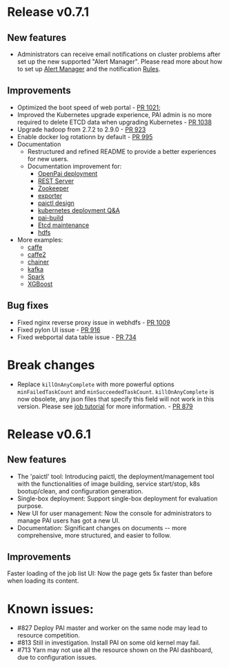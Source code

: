 # Release v0.7.1

## New features
* Administrators can receive email notifications on cluster problems after set up the new supported "Alert Manager". Please read more about how to set up [Alert Manager](prometheus/doc/alert-manager.md) and the notification [Rules](https://github.com/Microsoft/pai/tree/pai-0.7.y/prometheus/prometheus-alert).

## Improvements
* Optimized the boot speed of web portal - [PR 1021](https://github.com/Microsoft/pai/pull/1021);
* Improved the Kubernetes upgrade experience, PAI admin is no more required to delete ETCD data when upgrading Kubernetes - [PR 1038](https://github.com/Microsoft/pai/pull/1038)
* Upgrade hadoop from 2.7.2 to 2.9.0 - [PR 923](https://github.com/Microsoft/pai/pull/923)
* Enable docker log rotationn by default - [PR 995](https://github.com/Microsoft/pai/pull/995)
* Documentation
  * Restructured and refined README to provide a better experiences for new users.
  * Documentation improvement for:
    * [OpenPai deployment](https://github.com/Microsoft/pai/blob/pai-0.7.y/pai-management/doc/cluster-bootup.md)
    * [REST Server](https://github.com/Microsoft/pai/blob/pai-0.7.y/rest-server/README.md)
    * [Zookeeper](https://github.com/Microsoft/pai/blob/pai-0.7.y/zookeeper/zookeeper.md)
    * [exporter](https://github.com/Microsoft/pai/blob/pai-0.7.y/prometheus/doc/README.md)
    * [paictl design](https://github.com/Microsoft/pai/blob/pai-0.7.y/pai-management/doc/paictl-design.md)
    * [kubernetes deployment Q&A](https://github.com/Microsoft/pai/blob/pai-0.7.y/pai-management/doc/kubernetes-deploy-qna.md)
    * [pai-build](https://github.com/Microsoft/pai/blob/pai-0.7.y/pai-management/doc/pai-build.md)
    * [Etcd maintenance](https://github.com/Microsoft/pai/blob/pai-0.7.y/pai-management/doc/etcd.md)
    * [hdfs](https://github.com/Microsoft/pai/blob/pai-0.7.y/pai-management/doc/hdfs.md)
* More examples:
  * [caffe](https://github.com/Microsoft/pai/tree/pai-0.7.y/examples/caffe)
  * [caffe2](https://github.com/Microsoft/pai/tree/pai-0.7.y/examples/caffe2)
  * [chainer](https://github.com/Microsoft/pai/tree/pai-0.7.y/examples/chainer)
  * [kafka](https://github.com/Microsoft/pai/tree/pai-0.7.y/examples/kafka)
  * [Spark](https://github.com/Microsoft/pai/tree/pai-0.7.y/examples/spark)
  * [XGBoost](https://github.com/Microsoft/pai/tree/pai-0.7.y/examples/XGBoost)

## Bug fixes
* Fixed nginx reverse proxy issue in webhdfs - [PR 1009](https://github.com/Microsoft/pai/pull/1009)
* Fixed pylon UI issue - [PR 916](https://github.com/Microsoft/pai/issues/916)
* Fixed webportal data table issue - [PR 734](https://github.com/Microsoft/pai/pull/734)

# Break changes
* Replace `killOnAnyComplete` with more powerful options `minFailedTaskCount` and `minSucceededTaskCount`. `killOnAnyComplete` is now obsolete, any json files that specify this field will not work in this version. Please see [job tutorial](https://github.com/Microsoft/pai/blob/pai-0.7.y/docs/job_tutorial.md) for more information. - [PR 879](https://github.com/Microsoft/pai/pull/879)


# Release v0.6.1

## New features
* The 'paictl' tool: Introducing paictl, the deployment/management tool with the functionalities of image building, service start/stop, k8s bootup/clean, and configuration generation.
* Single-box deployment: Support single-box deployment for evaluation purpose.
* New UI for user management: Now the console for administrators to manage PAI users has got a new UI.
* Documentation: Significant changes on documents -- more comprehensive, more structured, and easier to follow.

## Improvements
Faster loading of the job list UI: Now the page gets 5x faster than before when loading its content.

# Known issues:
* #827 Deploy PAI master and worker on the same node may lead to resource competition.
* #813 Still in investigation. Install PAI on some old kernel may fail.
* #713 Yarn may not use all the resource shown on the PAI dashboard, due to configuration issues.

